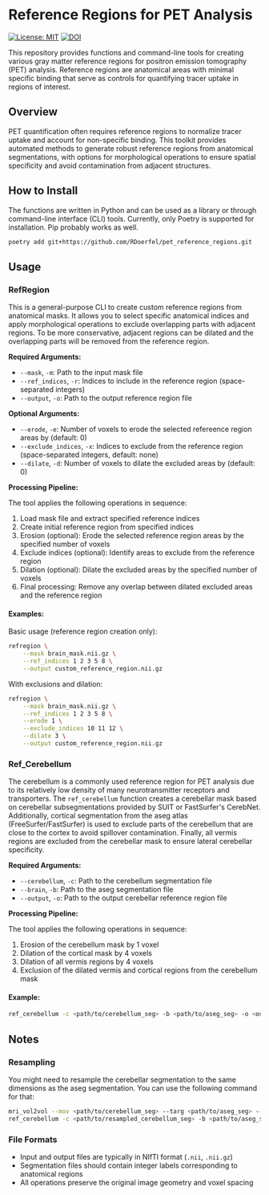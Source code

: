 # Reference Regions for PET Analysis
[![License: MIT](https://img.shields.io/badge/License-MIT-yellow.svg)](./LICENSE)
[![DOI](https://zenodo.org/badge/DOI/10.5281/zenodo.15496253.svg)](https://doi.org/10.5281/zenodo.15496253)

This repository provides functions and command-line tools for creating various gray matter reference regions for positron emission tomography (PET) analysis. Reference regions are anatomical areas with minimal specific binding that serve as controls for quantifying tracer uptake in regions of interest.

## Overview

PET quantification often requires reference regions to normalize tracer uptake and account for non-specific binding. This toolkit provides automated methods to generate robust reference regions from anatomical segmentations, with options for morphological operations to ensure spatial specificity and avoid contamination from adjacent structures.

## How to Install

The functions are written in Python and can be used as a library or through command-line interface (CLI) tools. Currently, only Poetry is supported for installation. Pip probably works as well.

```bash
poetry add git+https://github.com/RDoerfel/pet_reference_regions.git
```

## Usage

### RefRegion

This is a general-purpose CLI to create custom reference regions from anatomical masks. It allows you to select specific anatomical indices and apply morphological operations to exclude overlapping parts with adjacent regions. To be more conservative, adjacent regions can be dilated and the overlapping parts will be removed from the reference region.

**Required Arguments:**

- `--mask`, `-m`: Path to the input mask file
- `--ref_indices`, `-r`: Indices to include in the reference region (space-separated integers)
- `--output`, `-o`: Path to the output reference region file

**Optional Arguments:**

- `--erode`, `-e`: Number of voxels to erode the selected refereence region areas by (default: 0)
- `--exclude_indices`, `-x`: Indices to exclude from the reference region (space-separated integers, default: none)
- `--dilate`, `-d`: Number of voxels to dilate the excluded areas by (default: 0)

**Processing Pipeline:**

The tool applies the following operations in sequence:

1. Load mask file and extract specified reference indices
2. Create initial reference region from specified indices
3. Erosion (optional): Erode the selected reference region areas by the specified number of voxels
4. Exclude indices (optional): Identify areas to exclude from the reference region
5. Dilation (optional): Dilate the excluded areas by the specified number of voxels
6. Final processing: Remove any overlap between dilated excluded areas and the reference region

#### Examples:

Basic usage (reference region creation only):
```bash
refregion \
    --mask brain_mask.nii.gz \
    --ref_indices 1 2 3 5 8 \
    --output custom_reference_region.nii.gz
```

With exclusions and dilation:
```bash
refregion \
    --mask brain_mask.nii.gz \
    --ref_indices 1 2 3 5 8 \
    --erode 1 \
    --exclude_indices 10 11 12 \
    --dilate 3 \
    --output custom_reference_region.nii.gz
```

### Ref_Cerebellum

The cerebellum is a commonly used reference region for PET analysis due to its relatively low density of many neurotransmitter receptors and transporters. The `ref_cerebellum` function creates a cerebellar mask based on cerebellar subsegmentations provided by SUIT or FastSurfer's CerebNet. Additionally, cortical segmentation from the aseg atlas (FreeSurfer/FastSurfer) is used to exclude parts of the cerebellum that are close to the cortex to avoid spillover contamination. Finally, all vermis regions are excluded from the cerebellar mask to ensure lateral cerebellar specificity.

**Required Arguments:**

- `--cerebellum`, `-c`: Path to the cerebellum segmentation file
- `--brain`, `-b`: Path to the aseg segmentation file  
- `--output`, `-o`: Path to the output cerebellar reference region file

**Processing Pipeline:**

The tool applies the following operations in sequence:

1. Erosion of the cerebellum mask by 1 voxel
2. Dilation of the cortical mask by 4 voxels
3. Dilation of all vermis regions by 4 voxels
4. Exclusion of the dilated vermis and cortical regions from the cerebellum mask

#### Example:

```bash
ref_cerebellum -c <path/to/cerebellum_seg> -b <path/to/aseg_seg> -o <output_path>
```

## Notes

### Resampling
You might need to resample the cerebellar segmentation to the same dimensions as the aseg segmentation. You can use the following command for that:

```bash
mri_vol2vol --mov <path/to/cerebellum_seg> --targ <path/to/aseg_seg> --regheader --o <path/to/resampled_cerebellum_seg> --interp nearest
ref_cerebellum -c <path/to/resampled_cerebellum_seg> -b <path/to/aseg_seg> -o <path/to/refregion>
```

### File Formats

- Input and output files are typically in NIfTI format (`.nii`, `.nii.gz`)
- Segmentation files should contain integer labels corresponding to anatomical regions
- All operations preserve the original image geometry and voxel spacing